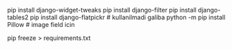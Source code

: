 pip install django-widget-tweaks
pip install django-filter
pip install django-tables2
pip install django-flatpickr # kullanilmadi galiba
python -m pip install Pillow  # image field icin



pip freeze > requirements.txt